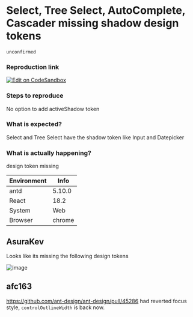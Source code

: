 # Select, Tree Select, AutoComplete, Cascader missing shadow design tokens

`unconfirmed`

### Reproduction link

[![Edit on CodeSandbox](https://codesandbox.io/static/img/play-codesandbox.svg)](https://codesandbox.io/s/qnlkcn)

### Steps to reproduce

No option to add activeShadow token

### What is expected?

Select and Tree Select have the shadow token like Input and Datepicker

### What is actually happening?

design token missing

| Environment | Info   |
| ----------- | ------ |
| antd        | 5.10.0 |
| React       | 18.2   |
| System      | Web    |
| Browser     | chrome |

<!-- generated by ant-design-issue-helper. DO NOT REMOVE -->

## AsuraKev

Looks like its missing the following design tokens

![image](https://github.com/ant-design/ant-design/assets/52765572/601aabb6-a292-4bea-a335-7fda223c7418)

## afc163

https://github.com/ant-design/ant-design/pull/45286 had reverted focus style, `controlOutlineWidth` is back now.
